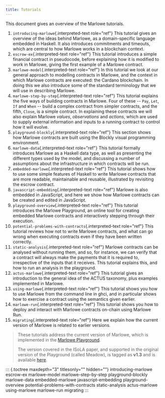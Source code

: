 ```yaml
---
title: Tutorials
---
```


This document gives an overview of the Marlowe tutorials.

1.  `introducing-marlowe`{.interpreted-text role="ref"} This tutorial
    gives an overview of the ideas behind Marlowe, as a domain-specific
    language embedded in Haskell. It also introduces commitments and
    timeouts, which are central to how Marlowe works in a blockchain
    context.
2.  `escrow-ex`{.interpreted-text role="ref"} This tutorial introduces a
    simple financial contract in pseudocode, before explaining how it is
    modified to work in Marlowe, giving the first example of a Marlowe
    contract.
3.  `marlowe-model`{.interpreted-text role="ref"} In this tutorial we
    look at our general approach to modelling contracts in Marlowe, and
    the context in which Marlowe contracts are executed: the Cardano
    blockchain. In doing this we also introduce some of the standard
    terminology that we will use in describing Marlowe.
4.  `marlowe-step-by-step`{.interpreted-text role="ref"} This tutorial
    explains the five ways of building contracts in Marlowe. Four of
    these -- `Pay`, `Let`, `If` and `When` -- build a complex contract
    from simpler contracts, and the fifth, `Close`, is a simple
    contract. In explaining these contracts we will also explain Marlowe
    *values*, *observations* and *actions*, which are used to supply
    external information and inputs to a running contract to control how
    it will evolve.
5.  `playground-blockly`{.interpreted-text role="ref"} This section
    shows how Marlowe contracts are built using the Blockly visual
    programming environment.
6.  `marlowe-data`{.interpreted-text role="ref"} This tutorial formally
    introduces Marlowe as a Haskell data type, as well as presenting the
    different types used by the model, and discussing a number of
    assumptions about the infrastructure in which contracts will be run.
7.  `embedded-marlowe`{.interpreted-text role="ref"} This tutorial shows
    how to use some simple features of Haskell to write Marlowe
    contracts that are more readable, maintainable and reusable,
    illustrated by revisiting the escrow contract.
8.  `javascript-embedding`{.interpreted-text role="ref"} Marlowe is also
    embedded in JavaScript, and here we show how Marlowe contracts can
    be created and edited in JavaScript.
9.  `playground-overview`{.interpreted-text role="ref"} This tutorial
    introduces the Marlowe Playground, an online tool for creating
    embedded Marlowe contracts and interactively stepping through their
    execution.
10. `potential-problems-with-contracts`{.interpreted-text role="ref"}
    This tutorial reviews how not to write Marlowe contracts, and what
    can go wrong when executing contracts even if they have been written
    correctly.
11. `static-analysis`{.interpreted-text role="ref"} Marlowe contracts
    can be analysed without running them, and so, for instance, we can
    verify that a contract will always make the payments that it is
    required to, irrespective of the inputs that it receives. This
    tutorial explains this, and how to run an analysis in the
    playground.
12. `actus-marlowe`{.interpreted-text role="ref"} This tutorial gives an
    introduction to the general idea of the ACTUS taxonomy, plus
    examples implemented in Marlowe.
13. `using-marlowe`{.interpreted-text role="ref"} This tutorial shows
    you how to use Marlowe from the command line in ghci, and in
    particular shows how to exercise a contract using the semantics
    given earlier.
14. `marlowe-run`{.interpreted-text role="ref"} This tutorial shows you
    how to deploy and interact with Marlowe contracts on-chain using
    Marlowe Run.
15. `migrating`{.interpreted-text role="ref"} Here we explain how the
    current version of Marlowe is related to earlier versions.

> These tutorials address the current version of Marlowe, which is
> implemented in the [Marlowe Playground]().
>
> The version covered in the ISoLA paper, and supported in the original
> version of the Playground (called Meadow), is tagged as **v1.3** and
> is available
> [here](https://github.com/input-output-hk/marlowe/tree/v1.3).

::: {.toctree maxdepth="3" titlesonly="" hidden=""}
introducing-marlowe escrow-ex marlowe-model marlowe-step-by-step
playground-blockly marlowe-data embedded-marlowe javascript-embedding
playground-overview potential-problems-with-contracts static-analysis
actus-marlowe using-marlowe marlowe-run migrating
:::
